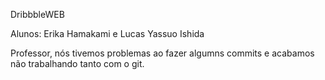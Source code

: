 DribbbleWEB

Alunos: Erika Hamakami e Lucas Yassuo Ishida

Professor, nós tivemos problemas ao fazer algumns commits e acabamos não trabalhando tanto com o git.

